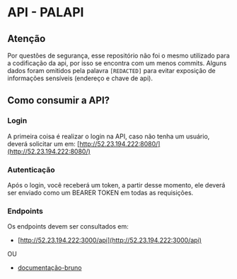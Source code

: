 # API - PALAPI

## Atenção

Por questões de segurança, esse repositório não foi o mesmo utilizado para a codificação da api, por isso se encontra com um menos commits.
Alguns dados foram omitidos pela palavra `[REDACTED]` para evitar exposição de informações sensíveis (endereço e chave de api).

## Como consumir a API?

### Login

A primeira coisa é realizar o login na API, caso não tenha um usuário, deverá solicitar um em:
[http://52.23.194.222:8080/](http://52.23.194.222:8080/)

### Autenticação

Após o login, você receberá um token, a partir desse momento, ele deverá ser enviado como um BEARER TOKEN em todas as requisições.

### Endpoints

Os endpoints devem ser consultados em:

-	[http://52.23.194.222:3000/api](http://52.23.194.222:3000/api)

OU

- [documentação-bruno](https://github.com/Lucas-Gardini/api-michel-apresentacao/tree/main/backend/bruno/Api-Michel)

